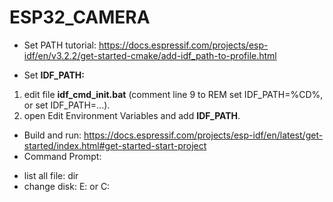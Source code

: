 # ESP32_CAMERA
- Set PATH tutorial:
https://docs.espressif.com/projects/esp-idf/en/v3.2.2/get-started-cmake/add-idf_path-to-profile.html

- Set <b>IDF_PATH:</b>
1. edit file <b>idf_cmd_init.bat</b> (comment line 9 to REM set IDF_PATH=%CD%, or set IDF_PATH=...).
2. open Edit Environment Variables and add <b>IDF_PATH</b>.

- Build and run:
https://docs.espressif.com/projects/esp-idf/en/latest/get-started/index.html#get-started-start-project
- Command Prompt:
+ list all file: dir
+ change disk:  E: or C:
